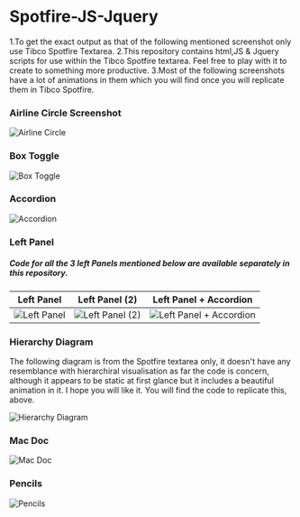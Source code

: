 # Spotfire-JS-Jquery

1.To get the exact output as that of the following mentioned screenshot only use Tibco Spotfire Textarea.
2.This repository contains html,JS & Jquery scripts for use within the Tibco Spotfire textarea. Feel free to play with it to create to something more productive.
3.Most of the following screenshots have a lot of animations in them which you will find once you will replicate them in Tibco Spotfire.


### Airline Circle Screenshot 
![Airline Circle](https://user-images.githubusercontent.com/86184439/122722877-de7fb600-d28f-11eb-86eb-95104d2be4a3.PNG)

### Box Toggle
![Box Toggle](https://user-images.githubusercontent.com/86184439/122724419-88ac0d80-d291-11eb-94c2-84ff6f276e79.PNG)

### Accordion
![Accordion](https://user-images.githubusercontent.com/86184439/122727073-459f6980-d294-11eb-9a93-abd55b5a1c8b.PNG) 

### Left Panel 
##### Code for all the 3 left Panels mentioned below are available separately in this repository.
| Left Panel | Left Panel (2)| Left Panel + Accordion
---|---|---
|![Left Panel](https://user-images.githubusercontent.com/86184439/122728794-18ec5180-d296-11eb-8e6b-759a3934183e.PNG)|![Left Panel (2)](https://user-images.githubusercontent.com/86184439/122735600-cfebcb80-d29c-11eb-8a82-9d6722702551.PNG)|![Left Panel + Accordion](https://user-images.githubusercontent.com/86184439/122737875-18a48400-d29f-11eb-8613-dd74e07f9a82.PNG)|

### Hierarchy Diagram 
The following diagram is from the Spotfire textarea only, it doesn't have any resemblance with hierarchiral visualisation as far the code is concern, although it appears to be static at first glance but it includes a beautiful animation in it. I hope you will like it. You will find the code to replicate this, above.

![Hierarchy Diagram](https://user-images.githubusercontent.com/86184439/122730622-0d018f00-d298-11eb-94a8-7cefe70c26b7.PNG)


### Mac Doc
![Mac Doc](https://user-images.githubusercontent.com/86184439/122739989-2c50ea00-d2a1-11eb-8988-fafee8f773a0.PNG)

### Pencils
![Pencils](https://user-images.githubusercontent.com/86184439/122752999-3d085c80-d2af-11eb-9c41-ed7bdb3b7cbe.PNG)

